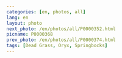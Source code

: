 ```yaml
---
categories: [en, photos, all]
lang: en
layout: photo
next_photo: /en/photos/all/P0000352.html
picname: P0000368
prev_photo: /en/photos/all/P0000374.html
tags: [Dead Grass, Oryx, Springbocks]
---
```


